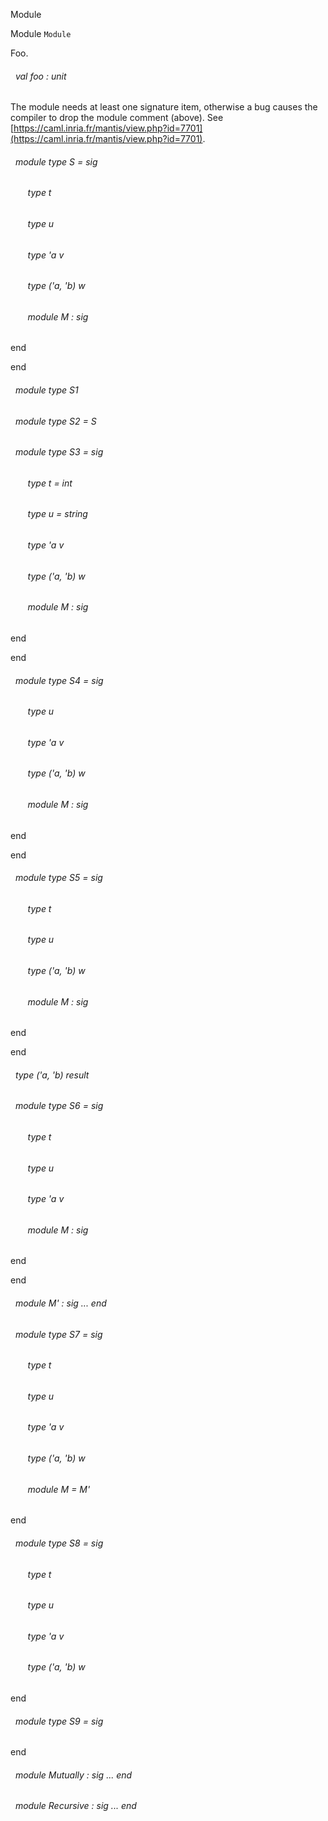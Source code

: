 Module

 Module `Module`


Foo.<a id="val-foo"></a>
###### &nbsp; val foo : unit

The module needs at least one signature item, otherwise a bug causes the compiler to drop the module comment (above). See 
[https://caml.inria.fr/mantis/view.php?id=7701](https://caml.inria.fr/mantis/view.php?id=7701).


<a id="module-type-S"></a>
###### &nbsp; module type S = sig

<a id="type-t"></a>
###### &nbsp; &nbsp; &nbsp; &nbsp;type t



<a id="type-u"></a>
###### &nbsp; &nbsp; &nbsp; &nbsp;type u



<a id="type-v"></a>
###### &nbsp; &nbsp; &nbsp; &nbsp;type 'a v



<a id="type-w"></a>
###### &nbsp; &nbsp; &nbsp; &nbsp;type ('a, 'b) w



<a id="module-M"></a>
###### &nbsp; &nbsp; &nbsp; &nbsp;module M : sig
end


end



<a id="module-type-S1"></a>
###### &nbsp; module type S1



<a id="module-type-S2"></a>
###### &nbsp; module type S2 = S



<a id="module-type-S3"></a>
###### &nbsp; module type S3 = sig

<a id="type-t"></a>
###### &nbsp; &nbsp; &nbsp; &nbsp;type t = int



<a id="type-u"></a>
###### &nbsp; &nbsp; &nbsp; &nbsp;type u = string



<a id="type-v"></a>
###### &nbsp; &nbsp; &nbsp; &nbsp;type 'a v



<a id="type-w"></a>
###### &nbsp; &nbsp; &nbsp; &nbsp;type ('a, 'b) w



<a id="module-M"></a>
###### &nbsp; &nbsp; &nbsp; &nbsp;module M : sig
end


end



<a id="module-type-S4"></a>
###### &nbsp; module type S4 = sig

<a id="type-u"></a>
###### &nbsp; &nbsp; &nbsp; &nbsp;type u



<a id="type-v"></a>
###### &nbsp; &nbsp; &nbsp; &nbsp;type 'a v



<a id="type-w"></a>
###### &nbsp; &nbsp; &nbsp; &nbsp;type ('a, 'b) w



<a id="module-M"></a>
###### &nbsp; &nbsp; &nbsp; &nbsp;module M : sig
end


end



<a id="module-type-S5"></a>
###### &nbsp; module type S5 = sig

<a id="type-t"></a>
###### &nbsp; &nbsp; &nbsp; &nbsp;type t



<a id="type-u"></a>
###### &nbsp; &nbsp; &nbsp; &nbsp;type u



<a id="type-w"></a>
###### &nbsp; &nbsp; &nbsp; &nbsp;type ('a, 'b) w



<a id="module-M"></a>
###### &nbsp; &nbsp; &nbsp; &nbsp;module M : sig
end


end



<a id="type-result"></a>
###### &nbsp; type ('a, 'b) result



<a id="module-type-S6"></a>
###### &nbsp; module type S6 = sig

<a id="type-t"></a>
###### &nbsp; &nbsp; &nbsp; &nbsp;type t



<a id="type-u"></a>
###### &nbsp; &nbsp; &nbsp; &nbsp;type u



<a id="type-v"></a>
###### &nbsp; &nbsp; &nbsp; &nbsp;type 'a v



<a id="module-M"></a>
###### &nbsp; &nbsp; &nbsp; &nbsp;module M : sig
end


end



<a id="module-M'"></a>
###### &nbsp; module M' : sig ... end



<a id="module-type-S7"></a>
###### &nbsp; module type S7 = sig

<a id="type-t"></a>
###### &nbsp; &nbsp; &nbsp; &nbsp;type t



<a id="type-u"></a>
###### &nbsp; &nbsp; &nbsp; &nbsp;type u



<a id="type-v"></a>
###### &nbsp; &nbsp; &nbsp; &nbsp;type 'a v



<a id="type-w"></a>
###### &nbsp; &nbsp; &nbsp; &nbsp;type ('a, 'b) w



<a id="module-M"></a>
###### &nbsp; &nbsp; &nbsp; &nbsp;module M = M'


end



<a id="module-type-S8"></a>
###### &nbsp; module type S8 = sig

<a id="type-t"></a>
###### &nbsp; &nbsp; &nbsp; &nbsp;type t



<a id="type-u"></a>
###### &nbsp; &nbsp; &nbsp; &nbsp;type u



<a id="type-v"></a>
###### &nbsp; &nbsp; &nbsp; &nbsp;type 'a v



<a id="type-w"></a>
###### &nbsp; &nbsp; &nbsp; &nbsp;type ('a, 'b) w


end



<a id="module-type-S9"></a>
###### &nbsp; module type S9 = sig
end



<a id="module-Mutually"></a>
###### &nbsp; module Mutually : sig ... end



<a id="module-Recursive"></a>
###### &nbsp; module Recursive : sig ... end

